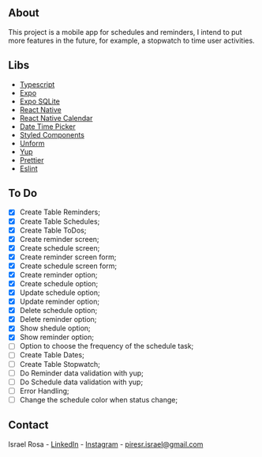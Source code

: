 ## About
This project is a mobile app for schedules and reminders, I intend to put more features in the future, for example, a stopwatch to time user activities.

## Libs
- [Typescript](https://www.typescriptlang.org/)
- [Expo](https://expo.io/)
- [Expo SQLite](https://docs.expo.io/versions/latest/sdk/sqlite/)
- [React Native](https://reactnative.dev/)
- [React Native Calendar](https://github.com/wix/react-native-calendars)
- [Date Time Picker](https://github.com/react-native-datetimepicker/datetimepicker)
- [Styled Components](https://styled-components.com/)
- [Unform](https://unform.dev/)
- [Yup](https://github.com/jquense/yup)
- [Prettier](https://prettier.io/)
- [Eslint](https://eslint.org/)

## To Do
- [x] Create Table Reminders;
- [x] Create Table Schedules;
- [x] Create Table ToDos;
- [x] Create reminder screen;
- [x] Create schedule screen;
- [x] Create reminder screen form;
- [x] Create schedule screen form;
- [x] Create reminder option;
- [x] Create schedule option;
- [x] Update schedule option;
- [x] Update reminder option;
- [x] Delete schedule option;
- [x] Delete reminder option;
- [x] Show shedule option;
- [x] Show reminder option;
- [ ] Option to choose the frequency of the schedule task;
- [ ] Create Table Dates;
- [ ] Create Table Stopwatch;
- [ ] Do Reminder data validation with yup;
- [ ] Do Schedule data validation with yup;
- [ ] Error Handling;
- [ ] Change the schedule color when status change;

## Contact
Israel Rosa - [LinkedIn](https://www.linkedin.com/in/piresr-israel/) - [Instagram](https://www.instagram.com/israelp.rosa/) - piresr.israel@gmail.com
